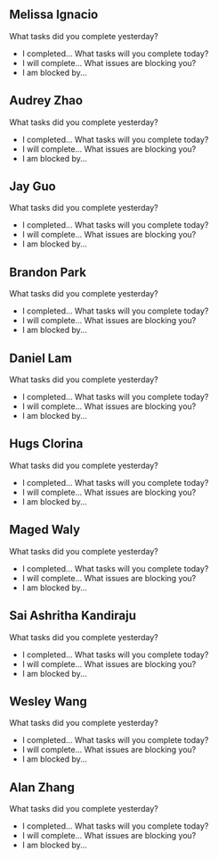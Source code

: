## Melissa Ignacio
What tasks did you complete yesterday?
* I completed...
What tasks will you complete today?
* I will complete...
What issues are blocking you?
* I am blocked by...
## Audrey Zhao
What tasks did you complete yesterday?
* I completed...
What tasks will you complete today?
* I will complete...
What issues are blocking you?
* I am blocked by...
## Jay Guo
What tasks did you complete yesterday?
* I completed...
What tasks will you complete today?
* I will complete...
What issues are blocking you?
* I am blocked by...
## Brandon Park
What tasks did you complete yesterday?
* I completed...
What tasks will you complete today?
* I will complete...
What issues are blocking you?
* I am blocked by...
## Daniel Lam
What tasks did you complete yesterday?
* I completed...
What tasks will you complete today?
* I will complete...
What issues are blocking you?
* I am blocked by...
## Hugs Clorina
What tasks did you complete yesterday?
* I completed...
What tasks will you complete today?
* I will complete...
What issues are blocking you?
* I am blocked by...
## Maged Waly
What tasks did you complete yesterday?
* I completed...
What tasks will you complete today?
* I will complete...
What issues are blocking you?
* I am blocked by...
## Sai Ashritha Kandiraju
What tasks did you complete yesterday?
* I completed...
What tasks will you complete today?
* I will complete...
What issues are blocking you?
* I am blocked by...
## Wesley Wang
What tasks did you complete yesterday?
* I completed...
What tasks will you complete today?
* I will complete...
What issues are blocking you?
* I am blocked by...
## Alan Zhang
What tasks did you complete yesterday?
* I completed...
What tasks will you complete today?
* I will complete...
What issues are blocking you?
* I am blocked by...